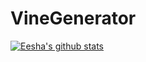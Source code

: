 # VineGenerator
[![Eesha's github stats](https://github-readme-stats.vercel.app/api?username=eeshaarabhavi&count_private=true)](https://github.com/eeshaarabhavi/github-readme-stats)
